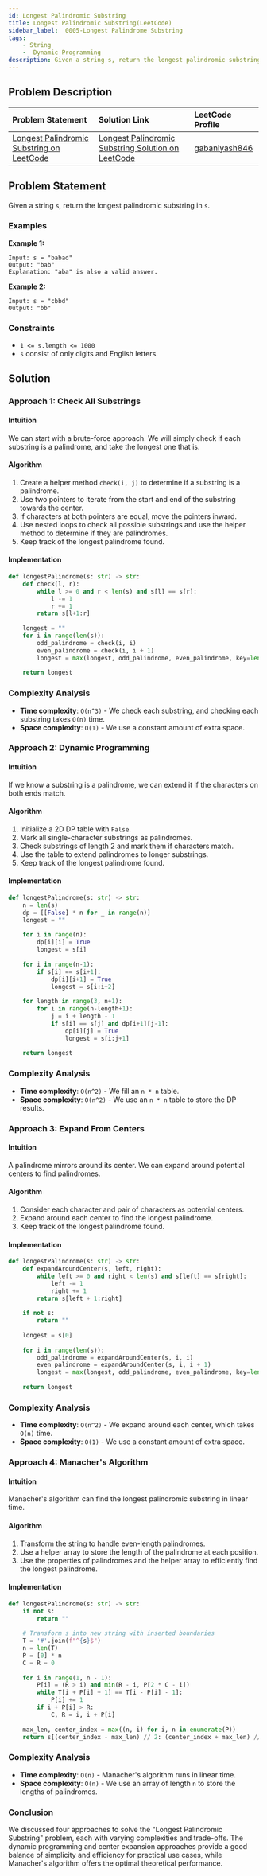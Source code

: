 ```yaml
---
id: Longest Palindromic Substring
title: Longest Palindromic Substring(LeetCode)
sidebar_label:  0005-Longest Palindrome Substring
tags: 
    - String
    -  Dynamic Programming
description: Given a string s, return the longest palindromic substring in s.
---
```


## Problem Description

| Problem Statement                                                                 | Solution Link                                                                                                                                          | LeetCode Profile                                   |
| :-------------------------------------------------------------------------------- | :----------------------------------------------------------------------------------------------------------------------------------------------------- | :------------------------------------------------- |
| [Longest Palindromic Substring on LeetCode](https://leetcode.com/problems/longest-palindromic-substring/description/) | [Longest Palindromic Substring Solution on LeetCode](https://leetcode.com/problems/longest-palindromic-substring/editorial/) | [gabaniyash846](https://leetcode.com/u/gabaniyash846/) |

## Problem Statement

Given a string `s`, return the longest palindromic substring in `s`.

### Examples

**Example 1:**
```plaintext
Input: s = "babad"
Output: "bab"
Explanation: "aba" is also a valid answer.
```

**Example 2:**
```plaintext
Input: s = "cbbd"
Output: "bb"
```

### Constraints
- `1 <= s.length <= 1000`
- `s` consist of only digits and English letters.

## Solution

### Approach 1: Check All Substrings

#### Intuition
We can start with a brute-force approach. We will simply check if each substring is a palindrome, and take the longest one that is.

#### Algorithm
1. Create a helper method `check(i, j)` to determine if a substring is a palindrome.
2. Use two pointers to iterate from the start and end of the substring towards the center.
3. If characters at both pointers are equal, move the pointers inward.
4. Use nested loops to check all possible substrings and use the helper method to determine if they are palindromes.
5. Keep track of the longest palindrome found.

#### Implementation
```python
def longestPalindrome(s: str) -> str:
    def check(l, r):
        while l >= 0 and r < len(s) and s[l] == s[r]:
            l -= 1
            r += 1
        return s[l+1:r]
    
    longest = ""
    for i in range(len(s)):
        odd_palindrome = check(i, i)
        even_palindrome = check(i, i + 1)
        longest = max(longest, odd_palindrome, even_palindrome, key=len)
    
    return longest
```

### Complexity Analysis
- **Time complexity**: `O(n^3)` - We check each substring, and checking each substring takes `O(n)` time.
- **Space complexity**: `O(1)` - We use a constant amount of extra space.

### Approach 2: Dynamic Programming

#### Intuition
If we know a substring is a palindrome, we can extend it if the characters on both ends match.

#### Algorithm
1. Initialize a 2D DP table with `False`.
2. Mark all single-character substrings as palindromes.
3. Check substrings of length 2 and mark them if characters match.
4. Use the table to extend palindromes to longer substrings.
5. Keep track of the longest palindrome found.

#### Implementation
```python
def longestPalindrome(s: str) -> str:
    n = len(s)
    dp = [[False] * n for _ in range(n)]
    longest = ""
    
    for i in range(n):
        dp[i][i] = True
        longest = s[i]
    
    for i in range(n-1):
        if s[i] == s[i+1]:
            dp[i][i+1] = True
            longest = s[i:i+2]
    
    for length in range(3, n+1):
        for i in range(n-length+1):
            j = i + length - 1
            if s[i] == s[j] and dp[i+1][j-1]:
                dp[i][j] = True
                longest = s[i:j+1]
    
    return longest
```

### Complexity Analysis
- **Time complexity**: `O(n^2)` - We fill an `n * n` table.
- **Space complexity**: `O(n^2)` - We use an `n * n` table to store the DP results.

### Approach 3: Expand From Centers

#### Intuition
A palindrome mirrors around its center. We can expand around potential centers to find palindromes.

#### Algorithm
1. Consider each character and pair of characters as potential centers.
2. Expand around each center to find the longest palindrome.
3. Keep track of the longest palindrome found.

#### Implementation
```python
def longestPalindrome(s: str) -> str:
    def expandAroundCenter(s, left, right):
        while left >= 0 and right < len(s) and s[left] == s[right]:
            left -= 1
            right += 1
        return s[left + 1:right]
    
    if not s:
        return ""
    
    longest = s[0]
    
    for i in range(len(s)):
        odd_palindrome = expandAroundCenter(s, i, i)
        even_palindrome = expandAroundCenter(s, i, i + 1)
        longest = max(longest, odd_palindrome, even_palindrome, key=len)
    
    return longest
```

### Complexity Analysis
- **Time complexity**: `O(n^2)` - We expand around each center, which takes `O(n)` time.
- **Space complexity**: `O(1)` - We use a constant amount of extra space.

### Approach 4: Manacher's Algorithm

#### Intuition
Manacher's algorithm can find the longest palindromic substring in linear time.

#### Algorithm
1. Transform the string to handle even-length palindromes.
2. Use a helper array to store the length of the palindrome at each position.
3. Use the properties of palindromes and the helper array to efficiently find the longest palindrome.

#### Implementation
```python
def longestPalindrome(s: str) -> str:
    if not s:
        return ""
    
    # Transform s into new string with inserted boundaries
    T = '#'.join(f"^{s}$")
    n = len(T)
    P = [0] * n
    C = R = 0
    
    for i in range(1, n - 1):
        P[i] = (R > i) and min(R - i, P[2 * C - i])
        while T[i + P[i] + 1] == T[i - P[i] - 1]:
            P[i] += 1
        if i + P[i] > R:
            C, R = i, i + P[i]
    
    max_len, center_index = max((n, i) for i, n in enumerate(P))
    return s[(center_index - max_len) // 2: (center_index + max_len) // 2]
```

### Complexity Analysis
- **Time complexity**: `O(n)` - Manacher's algorithm runs in linear time.
- **Space complexity**: `O(n)` - We use an array of length `n` to store the lengths of palindromes.

### Conclusion
We discussed four approaches to solve the "Longest Palindromic Substring" problem, each with varying complexities and trade-offs. The dynamic programming and center expansion approaches provide a good balance of simplicity and efficiency for practical use cases, while Manacher's algorithm offers the optimal theoretical performance.
```

